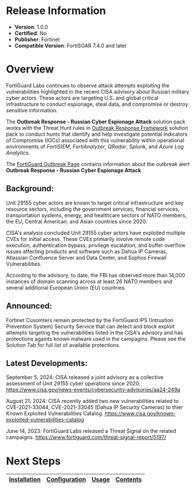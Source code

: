# Release Information 

- **Version**: 1.0.0 
- **Certified**: No 
- **Publisher**: Fortinet 
- **Compatible Version**: FortiSOAR 7.4.0 and later 

# Overview 

FortiGuard Labs continues to observe attack attempts exploiting the vulnerabilities highlighted in the recent CISA advisory about Russian military cyber actors. These actors are targeting U.S. and global critical infrastructure to conduct espionage, steal data, and compromise or destroy sensitive information. 

 The **Outbreak Response - Russian Cyber Espionage Attack** solution pack works with the Threat Hunt rules in [Outbreak Response Framework](https://github.com/fortinet-fortisoar/solution-pack-outbreak-response-framework/blob/release/1.1.0/README.md#threat-hunt-rules) solution pack to conduct hunts that identify and help investigate potential Indicators of Compromise (IOCs) associated with this vulnerability within operational environments of *FortiSIEM*, *FortiAnalyzer*, *QRadar*, *Splunk*, and *Azure Log Analytics*.

 The [FortiGuard Outbreak Page](https://www.fortiguard.com/outbreak-alert/russian-cyber-espionage) contains information about the outbreak alert **Outbreak Response - Russian Cyber Espionage Attack**. 

## Background: 

Unit 29155 cyber actors are known to target critical infrastructure and key resource sectors, including the government services, financial services, transportation systems, energy, and healthcare sectors of NATO members, the EU, Central American, and Asian countries since 2020. 

CISA's analysis concluded Unit 29155 cyber actors have exploited multiple CVEs for initial access. These CVEs primarily involve remote code execution, authentication bypass, privilege escalation, and buffer overflow issues affecting products and software such as Dahua IP Cameras, Atlassian Confluence Server and Data Center, and Sophos Firewall Vulnerabilities. 

According to the advisory, to date, the FBI has observed more than 14,000 instances of domain scanning across at least 26 NATO members and several additional European Union (EU) countries.  

## Announced: 

Fortinet Cusomters remain protected by the FortiGuard IPS (Intrustion Prevention System) Security Service that can detect and block exploit attempts targeting the vulnerabilities listed in the CISA's advisory and has protections againts known malware used in the campagins. Please see the Solution Tab for full list of available protections. 

## Latest Developments: 

September 5, 2024: CISA released a joint advisory as a collective assessment of Unit 29155 cyber operations since 2020.
https://www.cisa.gov/news-events/cybersecurity-advisories/aa24-249a

August 21, 2024: CISA recently added two new vulnerabilities related to CVE-2021-33044, CVE-2021-33045 (Dahua IP Security Cameras) to thier Known Exploited Vulnerabilities Catalog. 
https://www.cisa.gov/known-exploited-vulnerabilities-catalog

June 14, 2023: FortiGuard Labs released a Threat Signal on the related campaigns.
https://www.fortiguard.com/threat-signal-report/5197/ 

# Next Steps
 | [Installation](./docs/setup.md#installation) | [Configuration](./docs/setup.md#configuration) | [Usage](./docs/usage.md) | [Contents](./docs/contents.md) | 
 |--------------------------------------------|----------------------------------------------|------------------------|------------------------------|